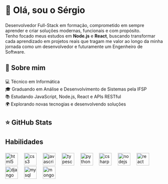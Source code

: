 <h1 align="left">👋 Olá, sou o Sérgio</h1>

###

<p align="left">Desenvolvedor Full-Stack em formação, comprometido em sempre aprender e criar soluções modernas, funcionais e com propósito.<br>Tenho focado meus estudos em <b>Node.js</b> e <b>React</b>, buscando transformar cada aprendizado em projetos reais que tragam me valor ao longo da minha jornada como um desenvolvedor e futuramente um Engenheiro de Software.</p>

###

<h2 align="left">💫 Sobre mim</h2>

###

<p align="left">💻 Técnico em Informática<br>🎓 Graduando em Análise e Desenvolvimento de Sistemas pela IFSP<br>📚 Estudando JavaScript, Node.js, React e APIs RESTful<br>🌍 Explorando novas tecnogias e desenvolvendo soluções</p>

###

<h2 align="left">⭐ GitHub Stats</h2>

###

<h2 align="left">Habilidades</h2>

###

<div align="left">
  <img src="https://cdn.jsdelivr.net/gh/devicons/devicon/icons/html5/html5-original.svg" height="40" alt="html5 logo"  />
  <img width="12" />
  <img src="https://cdn.jsdelivr.net/gh/devicons/devicon/icons/css3/css3-original.svg" height="40" alt="css3 logo"  />
  <img width="12" />
  <img src="https://cdn.jsdelivr.net/gh/devicons/devicon/icons/javascript/javascript-original.svg" height="40" alt="javascript logo"  />
  <img width="12" />
  <img src="https://cdn.jsdelivr.net/gh/devicons/devicon/icons/typescript/typescript-original.svg" height="40" alt="typescript logo"  />
  <img width="12" />
  <img src="https://cdn.jsdelivr.net/gh/devicons/devicon/icons/python/python-original.svg" height="40" alt="python logo"  />
  <img width="12" />
  <img src="https://cdn.jsdelivr.net/gh/devicons/devicon/icons/csharp/csharp-original.svg" height="40" alt="csharp logo"  />
  <img width="12" />
  <img src="https://cdn.jsdelivr.net/gh/devicons/devicon/icons/nodejs/nodejs-original.svg" height="40" alt="nodejs logo"  />
  <img width="12" />
  <img src="https://cdn.jsdelivr.net/gh/devicons/devicon/icons/react/react-original.svg" height="40" alt="react logo"  />
  <img width="12" />
  <img src="https://cdn.jsdelivr.net/gh/devicons/devicon/icons/django/django-plain.svg" height="40" alt="django logo"  />
  <img width="12" />
  <img src="https://cdn.jsdelivr.net/gh/devicons/devicon/icons/mysql/mysql-original.svg" height="40" alt="mysql logo"  />
  <img width="12" />
  <img src="https://cdn.jsdelivr.net/gh/devicons/devicon/icons/mongodb/mongodb-original.svg" height="40" alt="mongodb logo"  />
</div>

###
